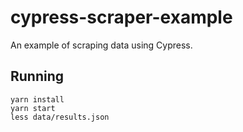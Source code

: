 # cypress-scraper-example

An example of scraping data using Cypress.


## Running

```
yarn install
yarn start
less data/results.json
```
